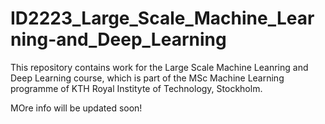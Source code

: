 # ID2223_Large_Scale_Machine_Learning-and_Deep_Learning  

This repository contains work for the Large Scale Machine Leanring and Deep Learning course, which is part of the MSc Machine Learning programme of KTH Royal Instityte of Technology, Stockholm.  

MOre info will be updated soon!
